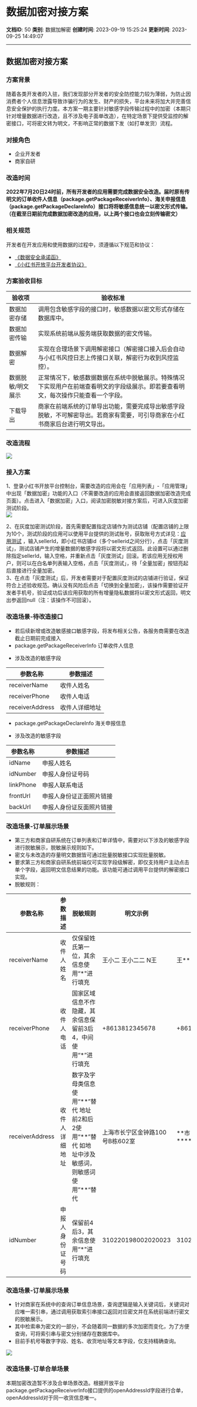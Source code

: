 # 数据加密对接方案

**文档ID**: 50
**类别**: 数据加解密
**创建时间**: 2023-09-19 15:25:24
**更新时间**: 2023-09-25 14:49:07

---

## 数据加密对接方案

### 方案背景

随着各类开发者的入驻，我们发现部分开发者的安全防控能力较为薄弱，为防止因消费者个人信息泄露导致诈骗行为的发生、财产的损失，平台未来将加大并完善信息安全保护的执行力度。本方案一期主要针对敏感字段传输过程中的加密（本期只针对增量数据进行改造，且不涉及电子面单改造），在特定场景下提供受监控的解密接口，可将密文转为明文，不影响正常的数据下发（如打单发货）流程。

### 对接角色

* 企业开发者
* 商家自研

### 改造时间

**2022年7月20日24时前，所有开发者的应用需要完成数据安全改造。届时原有传明文的订单收件人信息（package.getPackageReceiverInfo）、海关申报信息（package.getPackageDeclareInfo）接口将将敏感信息统一以密文形式传输。（在截至日期前完成数据加密改造的应用，以上两个接口也会立刻传输密文）**

### 相关规范

开发者在开发应用和使用数据的过程中，须遵循以下规范和协议：

* [《数据安全承诺函》](https://open.xiaohongshu.com/document/developer/file/55)
* [《小红书开放平台开发者协议》](https://open.xiaohongshu.com/document/developer/file/54)

### 方案验收目标

| 验收项 | 验收标准 |
| --- | --- |
| 数据加密存储 | 调用包含敏感字段的接口时，敏感数据以密文形式存储在数据库中。 |
| 数据加密传输 | 实现系统前端从服务端获取数据的密文传输。 |
| 数据解密 | 实现在合理场景下调用解密接口（解密接口接入后会自动与小红书风控日志上传接口关联，解密行为收到风控监控）。 |
| 数据脱敏/明文展示 | 正常情况下，敏感数据数据在系统中脱敏展示。特殊情况下实现用户在前端查看明文的字段级展示。即若要查看明文，每次操作只能查看一个字段。 |
| 下载导出 | 商家在前端系统的订单导出功能，需要完成导出敏感字段脱敏，不可解密导出。若商家有需要，可引导商家在小红书商家后台进行明文导出。 |

### 改造流程

![](https://picasso-static.xiaohongshu.com/fe-platform/d195635029acc27a0095e46fcaa9ea16cd9d79c6.png)

### 接入方案

1、登录小红书开放平台控制台，需要改造的应用会在「应用列表」-「应用管理」中出现「数据加密」功能的入口（不需要改造的应用会直接返回数据加密改造完成页面）。点击进入「数据加密」入口，阅读加密脱敏对接方案后，可进入灰度加密测试阶段。  
![](https://picasso-static.xiaohongshu.com/fe-platform/4f5b003f4e9d05168022fc1caa7b89377c800a58.png)

2、在灰度加密测试阶段，首先需要配置指定店铺作为测试店铺（配置店铺的上限为10个，测试阶段的应用可以使用平台提供的测试账号，获取账号方式详见：[应用测试](https://open.xiaohongshu.com/document/developer/file/34) ，输入sellerId，即小红书店铺id（多个sellerid之间分行），点击「灰度测试」，测试店铺产生的增量数据的敏感字段将以密文形式返回。此设置可以通过删除指定sellerId，输入空格，并重新点击「灰度测试」回滚。若该应用无授权用户，则可以在白名单列表输入空格，点击「灰度测试」，待「全量加密」按钮亮起后直接进行全量加密。  
3、在点击「灰度测试」后，开发者需要对于配置灰度测试的店铺进行验证，保证符合上述验收规范。确认没有风险后点击「切换到全量加密」，该操作需要验证开发者手机号，验证成功后该应用获取的所有增量隐私数据将以密文形式返回，明文出参返回null（注：该操作不可回滚）。

### 改造场景-待改造接口

* 若后续新增或改造敏感接口敏感字段，将发布相关公告，各服务商需要在改造截止日期前完成接入
* package.getPackageReceiverInfo 订单收件人信息

+ 涉及改造的敏感字段

| 参数名称 | 参数描述 |
| --- | --- |
| receiverName | 收件人姓名 |
| receiverPhone | 收件人电话 |
| receiverAddress | 收件人详细地址 |

* package.getPackageDeclareInfo 海关申报信息

+ 涉及改造的敏感字段

| 参数名称 | 参数描述 |
| --- | --- |
| idName | 申报人姓名 |
| idNumber | 申报人身份证号码 |
| linkPhone | 申报人联系电话 |
| frontUrl | 申报人身份证正面照片链接 |
| backUrl | 申报人身份证反面照片链接 |

### 改造场景-订单展示场景

* 第三方和商家自研系统在订单列表和订单详情中，需要对以下涉及的敏感字段进行脱敏展示，脱敏展示规则如下。
* 密文与未改造的存量明文数据皆可通过批量脱敏接口实现批量脱敏。
* 要求第三方和商家自研系统前端仅可实现字段级解密，即仅支持用户主动点击单个字段，返回明文信息结果的功能。该功能可通过调用平台提供的解密接口实现。
* 脱敏规则：

| 参数名称 | 参数描述 | 脱敏规则 | 明文示例 | 脱敏示例 |
| --- | --- | --- | --- | --- |
| receiverName | 收件人姓名 | 仅保留姓氏第一位，其余信息使用“\*"进行填充 | 王小二 王小二二 N王 | 王\*\* 王\*\*\* N\* |
| receiverPhone | 收件人电话 | 国家区域信息不作隐藏，其余信息保留前3后4，中间使用“\*”进行填充 | +8613812345678 | +86138\*\*\*\*5678 |
| receiverAddress | 收件人详细地址 | 数字及字母类信息使用“\*\*”替代 地址前2和后2使用“\*\*”替代 如地址中涉及敏感词，则敏感词使用”\*\*“替代 | 上海市长宁区金钟路100号B栋602室 | \*\*市\*\*金钟路\*\*号\*\*栋\*\*\*\* |
| idNumber | 申报人身份证号码 | 保留前4后3，其余信息使用“\*"进行填充 | 310220198002020023 | 3102\*\*\*\*\*\*\*\*\*\*\*023 |

### 改造场景-订单展示场景

* 针对商家在系统中的查询订单信息场景，查询逻辑是输入关键词后，关键词对应唯一索引串，通过调用获取索引串接口返回对应密文并在系统前端进行密文的脱敏展示。
* 其中检索串为密文的一部分，不会随着同一数据的多次加密而变化，为了方便查询，可将索引串与密文分别储存在数据库中。
* 目前手机号等数字字段、姓名、收货地址等文本字段，仅支持精确查询。

![](https://picasso-static.xiaohongshu.com/fe-platform/4d0fefea192b0a9f639a96ce8df0cae430523533.png)

### 改造场景-订单合单场景

本期加密改造暂不涉及合单场景改造。根据开放平台package.getPackageReceiverInfo接口提供的openAddressId字段进行合单，openAddressId对于同一收货信息唯一。